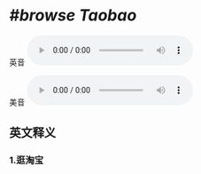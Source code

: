 # ***\#browse Taobao*** 
英音
<audio src="./media/browse Taobao1_AAC.aac" controls="controls"></audio>

美音
<audio src="./media/browse Taobao 2_AAC.aac" controls="controls"></audio>



  

英文释义
---
### 1.**逛淘宝**  


